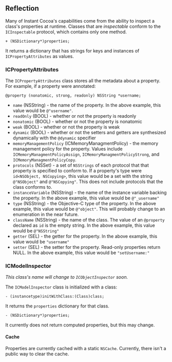 ## Reflection

Many of Instant Cocoa's capabilities come from the ability to inspect a class's properties at runtime. Classes that are *inspectable* conform to the `ICInspectable` protocol, which contains only one method.

	+ (NSDictionary*)properties;

It returns a dictionary that has strings for keys and instances of `ICPropertyAttributes` as values. 

### ICPropertyAttributes

The `ICPropertyAttributes` class stores all the metadata about a property. For example, if a property were annotated:

	@property (nonatomic, strong, readonly) NSString *username;

* `name` (NSString) - the name of the property. In the above example, this value would be `@"username"`.
* `readOnly` (BOOL) - whether or not the property is readonly
* `nonatomic` (BOOL) - whether or not the property is nonatomic
* `weak` (BOOL) - whether or not the property is weak
* `dynamic` (BOOL) - whether or not the setters and getters are synthesized dynamically with the `@dynamic` specifier
* `memoryManagementPolicy` (ICMemoryManagmentPolicy) - the memory management policy for the property. Values include `ICMemoryManagmentPolicyAssign`, `ICMemoryManagmentPolicyStrong`, and `ICMemoryManagmentPolicyCopy`.
* `protocols` (NSSet) - a set of `NSStrings` of each protocol that that property is specified to conform to. If a property's type were `id<NSObject, NSCopying>`, this value would be a set with the string `@"NSObject"` and `@"NSCopying"`. This does not include protocols that the class conforms to.
* `instanceVariable` (NSString) - the name of the instance variable backing the property. In the above example, this value would be `@"_username"`
* `type` (NSString) - the Objective-C type of the property. In the above example, this value would be `@"object"`. This will probably change to an enumeration in the near future.
* `className` (NSString) - the name of the class. The value of an `@property` declared as `id` is the empty string. In the above example, this value would be `@"NSString"`
* `getter` (SEL) - the getter for the property. In the above example, this value would be `"username"`
* `setter` (SEL) - the setter for the property. Read-only properties return NULL. In the above example, this value would be `"setUsername:"`

### ICModelInspector

*This class's name will change to `ICObjectInspector` soon.*

The `ICModelInspector` class is initialized with a class:

	- (instancetype)initWithClass:(Class)class;

It returns the `properties` dictionary for that class.

	- (NSDictionary*)properties;

It currently does not return computed properties, but this may change.

#### Cache

Properties are currently cached with a static `NSCache`. Currently, there isn't a public way to clear the cache.